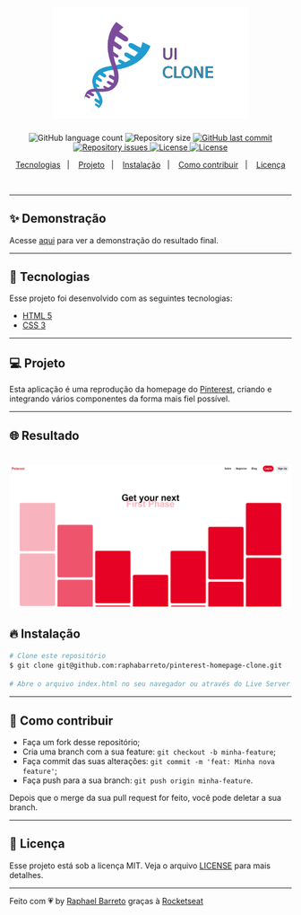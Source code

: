 <h1 align="center">
  <img alt="UI Clone" title="#delicinha" src=".github/ui-clone.png" width="350px" />
  <br/>
</h1>

<p align="center">
  <img alt="GitHub language count" src="https://img.shields.io/github/languages/count/raphabarreto/pinterest-homepage-clone">

  <img alt="Repository size" src="https://img.shields.io/github/repo-size/raphabarreto/pinterest-homepage-clone">

  <a href="https://github.com/raphabarreto/pinterest-homepage-clone/commits/master">
    <img alt="GitHub last commit" src="https://img.shields.io/github/last-commit/raphabarreto/pinterest-homepage-clone">
  </a>

  <a href="https://github.com/raphabarreto/pinterest-homepage-clone/issues">
    <img alt="Repository issues" src="https://img.shields.io/github/issues/raphabarreto/pinterest-homepage-clone">
  </a>

  <a href="https://github.com/raphabarreto/pinterest-homepage-clone/blob/master/LICENSE.md">
    <img alt="License" src="https://img.shields.io/badge/license-MIT-brightgreen">
  <a>

  <a href="https://app.netlify.com/sites/pinterest-homepage-clone/deploys">
    <img alt="License" src="https://api.netlify.com/api/v1/badges/1ec1bf24-fb82-47cf-a1a0-9598b6f97293/deploy-status">
  <a>
</p>


<p align="center">
  <a href="#-tecnologias">Tecnologias</a>&nbsp;&nbsp;&nbsp;|&nbsp;&nbsp;&nbsp;
  <a href="#-projeto">Projeto</a>&nbsp;&nbsp;&nbsp;|&nbsp;&nbsp;&nbsp;
  <a href="#-instalação">Instalação</a>&nbsp;&nbsp;&nbsp;|&nbsp;&nbsp;&nbsp;
  <a href="#-instalação">Como contribuir</a>&nbsp;&nbsp;&nbsp;|&nbsp;&nbsp;&nbsp;
  <a href="#-licença">Licença</a>
</p>

<br>


---

## ✨ Demonstração
<p >Acesse <a href="https://pinterest-homepage-clone.raphabarreto.com.br/">aqui</a> para ver a demonstração do resultado final.</p>

---

## 🚀 Tecnologias

Esse projeto foi desenvolvido com as seguintes tecnologias:

- [HTML 5](https://developer.mozilla.org/pt-BR/docs/Web/HTML/HTML5)
- [CSS 3](https://developer.mozilla.org/pt-BR/docs/Web/CSS)

---
## 💻 Projeto
Esta aplicação é uma reprodução da homepage do [Pinterest](https://br.pinterest.com/), criando e integrando vários componentes da forma mais fiel possível.

---

## 🌐 Resultado
<h1 align="center">
    <img alt="Pinterest Clone" title="#delicinha" src=".github/pinterest-homepage-clone.gif" />
</h1>

## 🔥 Instalação

```bash
# Clone este repositório
$ git clone git@github.com:raphabarreto/pinterest-homepage-clone.git

# Abre o arquivo index.html no seu navegador ou através do Live Server do Visual Studio Code
```
---
## 🤔 Como contribuir

- Faça um fork desse repositório;
- Cria uma branch com a sua feature: `git checkout -b minha-feature`;
- Faça commit das suas alterações: `git commit -m 'feat: Minha nova feature'`;
- Faça push para a sua branch: `git push origin minha-feature`.

Depois que o merge da sua pull request for feito, você pode deletar a sua branch.

---


## 🧾 Licença

Esse projeto está sob a licença MIT. Veja o arquivo [LICENSE](LICENSE.md) para mais detalhes.

---

Feito com 💗 by [Raphael Barreto](https://bit.ly/contato-linkedin) graças à [Rocketseat](https://www.youtube.com/watch?v=XdqD8qi44Cg)
